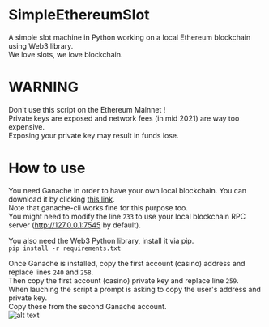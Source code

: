 # SimpleEthereumSlot
A simple slot machine in Python working on a local Ethereum blockchain using Web3 library.   
We love slots, we love blockchain.  

# WARNING 
Don't use this script on the Ethereum Mainnet !  
Private keys are exposed and network fees (in mid 2021) are way too expensive.  
Exposing your private key may result in funds lose.

# How to use
You need Ganache in order to have your own local blockchain. You can download it by clicking [this link](https://www.trufflesuite.com/ganache).  
Note that ganache-cli works fine for this purpose too.  
You might need to modify the line ```233``` to use your local blockchain RPC server (http://127.0.0.1:7545 by default).

You also need the Web3 Python library, install it via pip.\
```pip install -r requirements.txt```

Once Ganache is installed, copy the first account (casino) address and replace lines ```240``` and ```258```.  
Then copy the first account (casino) private key and replace line ```259```.  
When lauching the script a prompt is asking to copy the user's address and private key.  
Copy these from the second Ganache account.  
![alt text](https://github.com/TheAsouka/SimpleEthereumSlot/img/ganache.png "Ganache UI")
